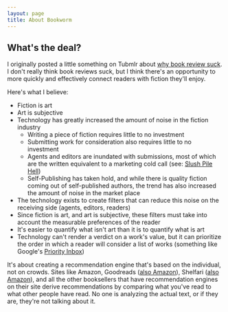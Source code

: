 ```yaml
---
layout: page
title: About Bookworm
---
```

## What's the deal?

I originally posted a little something on Tubmlr about [why book review suck](http://tumblr.davidlday.com/post/30579650629/why-book-reviews-suck-and-how-we-can-fix-them). I don't really think book reviews suck, but I think there's an opportunity to more quickly and effectively connect readers with fiction they'll enjoy.

Here's what I believe:

* Fiction is art
* Art is subjective
* Technology has greatly increased the amount of noise in the fiction industry
  * Writing a piece of fiction requires little to no investment
  * Submitting work for consideration also requires little to no investment
  * Agents and editors are inundated with submissions, most of which are the written equivalent to a marketing cold call (see: [Slush Pile Hell](http://slushpilehell.tumblr.com/))
  * Self-Publishing has taken hold, and while there is quality fiction coming out of self-published authors, the trend has also increased the amount of noise in the market place
* The technology exists to create filters that can reduce this noise on the receiving side (agents, editors, readers)
* Since fiction is art, and art is subjective, these filters must take into account the measurable preferences of the reader
* It's easier to quantify what isn't art than it is to quantify what is art
* Technology can't render a verdict on a work's value, but it can prioritize the order in which a reader will consider a list of works (something like Google's [Priority Inbox](https://support.google.com/mail/answer/186531?hl=en))

It's about creating a recommendation engine that's based on the individual, not on crowds. Sites like Amazon, Goodreads ([also Amazon](http://www.publishersweekly.com/pw/by-topic/digital/retailing/article/56575-amazon-buys-goodreads.html)), Shelfari ([also Amazon](http://techcrunch.com/2008/08/25/amazon-aquires-shelfari-moves-to-corner-social-book-space/)), and all the other booksellers that have recommendation engines on their site derive recommendations by comparing what you've read to what other people have read. No one is analyzing the actual text, or if they are, they're not talking about it.
